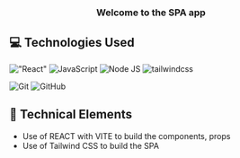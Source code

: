 <h3 align="center">
Welcome to the SPA app
</h3>

## 💻 Technologies Used
!["React"](https://img.shields.io/badge/react-react-brightgreen?logo=react&logoColor=61DAFB&label=%20&labelColor=black&color=61DAFB)
![JavaScript](https://img.shields.io/badge/javascript-javascript-brightgreen?logo=javascript&logoColor=F7DF1E&label=%20&labelColor=black&color=F7DF1E)
![Node JS](https://img.shields.io/badge/logo-nodedotjs-brightgreen?logo=Node_JS&logoColor=339933&label=%20&labelColor=black&color=339933)
![tailwindcss](https://img.shields.io/badge/logo-tailwindcss-brightgreen?logo=Tailwind&logoColor=06B6D4&label=%20&labelColor=black&color=06B6D4)


![Git](https://img.shields.io/badge/logo-git-#F05032?Git&logoColor=#F05032)
![GitHub](https://img.shields.io/badge/logo-github-#181717?Git_Hub&logoColor=#181717)

## 💼 Technical Elements

- Use of REACT with VITE to build the components, props
- Use of Tailwind CSS to build the SPA
